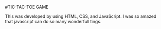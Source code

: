#TIC-TAC-TOE GAME



This was developed by using HTML, CSS, and JavaScript.
I was so amazed that javascript can do so many wonderfull tings.
